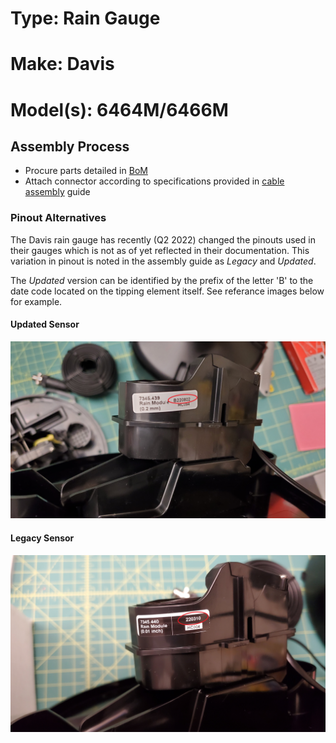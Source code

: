 # Type: Rain Gauge
# Make: Davis
# Model(s): 6464M/6466M

## Assembly Process
- Procure parts detailed in [BoM](BoM_RainGauge_Davis.csv)
- Attach connector according to specifications provided in [cable assembly](CableAssembly_-_RainGauge_Davis.pdf) guide

### Pinout Alternatives
The Davis rain gauge has recently (Q2 2022) changed the pinouts used in their gauges which is not as of yet reflected in their documentation. This variation in pinout is noted in the assembly guide as _Legacy_ and _Updated_. 

The _Updated_ version can be identified by the prefix of the letter 'B' to the date code located on the tipping element itself. See referance images below for example. 

#### Updated Sensor
![Updated date code](./Images/UpdatedSensor.jpg)

#### Legacy Sensor
![Legacy date code](./Images/LegacySensor.jpg)